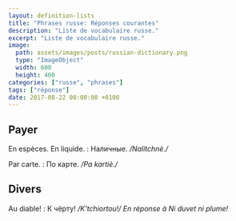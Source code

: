 ```yaml
---
layout: definition-lists
title: "Phrases russe: Réponses courantes"
description: "Liste de vocabulaire russe."
excerpt: "Liste de vocabulaire russe."
image:
  path: assets/images/posts/russian-dictionary.png
  type: "ImageObject"
  width: 600
  height: 400
categories: ["russe", "phrases"]
tags: ["réponse"]
date: 2017-08-22 00:00:00 +0100
---
```


## Payer

En espèces. En liquide.
: Наличные.
*/Nalitchnè./*

Par carte.
: По карте.
*/Pa kartiè./*


## Divers

Au diable!
: К чёрту!
*/K'tchiortou!/ En réponse à Ni duvet ni plume!*
